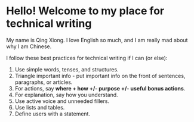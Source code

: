 
# Hello! Welcome to my place for technical writing

My name is Qing Xiong. I love English so much, and I am really mad about why I am Chinese.

I follow these best practices for technical writing if I can (or else):

1. Use simple words, tenses, and structures.
2. Triangle important info - put important info on the front of sentences, paragraphs, or articles.
3. For actions, say __where + how +/- purpose +/- useful bonus actions__.
4. For explanation, say how you understand.
5. Use active voice and unneeded fillers.
6. Use lists and tables.
7. Define users with a statement.